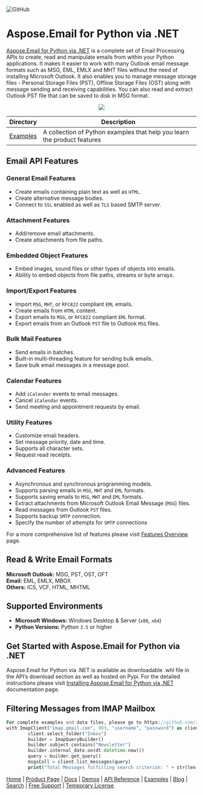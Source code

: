 ![GitHub](https://img.shields.io/github/license/aspose-email/Aspose.Email-Python-Dotnet)
# Aspose.Email for Python via .NET

[Aspose.Email for Python via .NET](https://products.aspose.com/email/python-net) is a complete set of Email Processing APIs to create, read and manipulate emails from within your Python applications. It makes it easier to work with many Outlook email message formats such as MSG, EML, EMLX and MHT files without the need of installing Microsoft Outlook. It also enables you to manage message storage files - Personal Storage Files (PST), Offline Storage Files (OST) along with message sending and receiving capabilities. You can also read and extract Outlook PST file that can be saved to disk in MSG format.

<p align="center">
<a title="Download complete Aspose.Email for Pytho via .NET source code" href="https://github.com/aspose-email/Aspose.Email-for-.NET/archive/master.zip">
	<img src="https://raw.github.com/AsposeExamples/java-examples-dashboard/master/images/downloadZip-Button-Large.png" />
  </a>
</p>

Directory | Description
--------- | -----------
[Examples](Examples)  | A collection of Python examples that help you learn the product features

## Email API Features

### General Email Features

- Create emails containing plain text as well as `HTML`.
- Create alternative message bodies.
- Connect to `SSL` enabled as well as `TLS` based SMTP server.

### Attachment Features

- Add/remove email attachments.
- Create attachments from file paths.

### Embedded Object Features

- Embed images, sound files or other types of objects into emails.
- Ability to embed objects from file paths, streams or byte arrays.

### Import/Export Features

- Import `MSG`, `MHT`, or `RFC822` compliant `EML` emails.
- Create emails from `HTML` content.
- Export emails to `MSG`, or `RFC822` compliant `EML` format.
- Export emails from an Outlook `PST` file to Outlook `MSG` files.

### Bulk Mail Features

- Send emails in batches.
- Built-in multi-threading feature for sending bulk emails.
- Save bulk email messages in a message pool.

### Calendar Features

- Add `iCalender` events to email messages.
- Cancel `iCalendar` events.
- Send meeting and appointment requests by email.

### Utility Features

- Customize email headers.
- Set message priority, date and time.
- Supports all character sets.
- Request read receipts.

### Advanced Features

- Asynchronous and synchronous programming models.
- Supports parsing emails in `MSG`, `MHT` and `EML` formats.
- Supports saving emails to `MSG`, `MHT` and `EML` formats.
- Extract attachments from Microsoft Outlook Email Message (`MSG`) files.
- Read messages from Outlook `PST` files.
- Supports backup `SMTP` connection.
- Specify the number of attempts for `SMTP` connections

For a more comprehensive list of features please visit [Features Overview](https://docs.aspose.com/email/pythonnet/features-overview/) page.

## Read & Write Email Formats

**Microsoft Outlook:** MSG, PST, OST, OFT\
**Email:** EML, EMLX, MBOX\
**Others:** ICS, VCF, HTML, MHTML

## Supported Environments

- **Microsoft Windows:** Windows Desktop & Server (`x86`, `x64`)
- **Python Versions:** Python `3.5` or higher

## Get Started with Aspose.Email for Python via .NET

Aspose.Email for Python via .NET is available as downloadable .whl file in the API’s download section as well as hosted on Pypi. For the detailed instructions please visit [Installing Aspose.Email for Python via .NET ](https://docs.aspose.com/email/pythonnet/installation/) documentation page.

## Filtering Messages from IMAP Mailbox
```php
For complete examples and data files, please go to https://github.com/aspose-email/aspose-email-python-dotnet
with ImapClient("imap.gmail.com", 993, "username", "password") as client:
        client.select_folder("Inbox")
        builder = ImapQueryBuilder()
        builder.subject.contains("Newsletter")
        builder.internal_date.on(dt.datetime.now())
        query = builder.get_query()
        msgsColl = client.list_messages(query)
        print("Total Messages fulfilling search criterion: " + str(len(msgsColl)))
```

[Home](https://www.aspose.com/) | [Product Page](https://products.aspose.com/email/python-net) | [Docs](https://docs.aspose.com/email/pythonnet/) | [Demos](https://products.aspose.app/email/family) | [API Reference](https://apireference.aspose.com/email/java) | [Examples](https://github.com/aspose-email/Aspose.Email-Python-Dotnet/tree/master/Examples) | [Blog](https://blog.aspose.com/category/email/) | [Search](https://search.aspose.com/) | [Free Support](https://forum.aspose.com/c/email) | [Temporary License](https://purchase.aspose.com/temporary-license)
